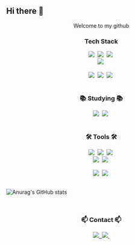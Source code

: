 ## Hi there 👋

<!--
**Riddaj/Riddaj** is a ✨ _special_ ✨ repository because its `README.md` (this file) appears on your GitHub profile.

Here are some ideas to get you started:

- 🔭 I’m currently working on ...
- 🌱 I’m currently learning ...
- 👯 I’m looking to collaborate on ...
- 🤔 I’m looking for help with ...
- 💬 Ask me about ...
- 📫 How to reach me: ...
- 😄 Pronouns: ...
- ⚡ Fun fact: ...
-->
<!--타이틀 부분-->
<div align="center">
  <p>Welcome to my github</p>
</div>

<!--내용 부분-->
<h3 align="center"> Tech Stack </h3>
<div align="center">
  <img src="https://img.shields.io/badge/Java-007ACC.svg?style=for-the-badge&logo=java&logoColor=white" />&nbsp
  <img src="https://img.shields.io/badge/Vue.js-FF4154?style=for-the-badge&logo=vue.js&logoColor=white" />&nbsp
  <img src="https://img.shields.io/badge/javascript-F7DF1E.svg?style=for-the-badge&logo=javascript&logoColor=20232a" />&nbsp
  <!-- <img src="https://img.shields.io/badge/html5-E34F26.svg?style=for-the-badge&logo=html5&logoColor=white" />&nbsp -->
</div>

<div align="center">
  <img src="https://img.shields.io/badge/JSP-1572B6.svg?style=for-the-badge&logo=jsp&logoColor=white" />&nbsp
</div>

<br>

<div align="center">
  <img src="https://img.shields.io/badge/python-3670A0?style=for-the-badge&logo=python&logoColor=ffdd54" />&nbsp
  <img src="https://img.shields.io/badge/numpy-4d77cf.svg?style=for-the-badge&logo=numpy&logoColor=white" />&nbsp
  <img src="https://img.shields.io/badge/Matplotlib-11557c.svg?style=for-the-badge&logo=Matplotlib&logoColor=white" />&nbsp
</div>

<br>

<h3 align="center">📚 Studying 📚</h3>
<div align="center">
  <img src="https://img.shields.io/badge/Python-007ACC.svg?style=for-the-badge&logo=python&logoColor=white" />&nbsp
  <img src="https://img.shields.io/badge/Vue.js-FF4154?style=for-the-badge&logo=vue.js&logoColor=white" />&nbsp
</div>

<br>

<h3 align="center">🛠 Tools 🛠</h3>
<div align="center">
  <img src="https://img.shields.io/badge/git-F05033.svg?style=for-the-badge&logo=git&logoColor=white" />&nbsp
  <img src="https://img.shields.io/badge/github-181717.svg?style=for-the-badge&logo=github&logoColor=white" />&nbsp
  <img src="https://img.shields.io/badge/Notion-F3F3F3.svg?style=for-the-badge&logo=notion&logoColor=black" />&nbsp
</div>

<div align="center">
  <img src="https://img.shields.io/badge/adobe%20photoshop-08253c.svg?style=for-the-badge&logo=adobe%20photoshop&logoColor=37abff" />&nbsp
  <img src="https://img.shields.io/badge/figma-F24E1E.svg?style=for-the-badge&logo=figma&logoColor=white" />&nbsp
</div>

<br>

<div align="center">
  <img src="https://img.shields.io/badge/VSCode-2C2C32.svg?style=for-the-badge&logo=visual-studio-code&logoColor=22ABF3" />&nbsp
  <img src="https://img.shields.io/badge/Eclipse-2C2C32.svg?style=for-the-badge&logo=eclipse&logoColor=F37726" />&nbsp
</div>

<br>

 ![Anurag's GitHub stats](https://github-readme-stats.vercel.app/api?username=Riddaj&show_icons=true&theme=radical&cache_seconds=86400)

<br>

<h3 align="center">📫 Contact 📫</h3>
<div align="center">
  <a href="https://blog.naver.com/riddas">
    <img src="https://img.shields.io/badge/Naver Blog-1EBC8F?style=for-the-badge&logo=blog&logoColor=white" />&nbsp
  </a>
  <a href="mailto:joojohnny32@gmail.com">
    <img
      src="https://img.shields.io/badge/mail-D14836?style=for-the-badge&logo=gmail&logoColor=white"/>&nbsp
  </a>
</div>
